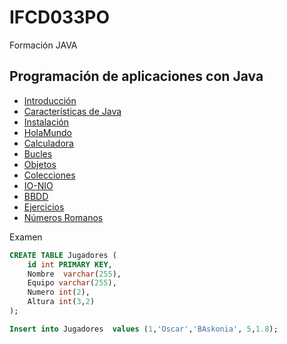 # IFCD033PO
Formación JAVA

## Programación de aplicaciones con Java

- [Introducción](Introducción/Index.md)
- [Características de Java](Caracteristicas/Index.md)
- [Instalación](Instalación/Index.md)
- [HolaMundo](HolaMundo/Index.md)
- [Calculadora](Calculadora/Index.md)
- [Bucles](Bucles/Index.md)
- [Objetos](Objetos/Index.md)
- [Colecciones](Colecciones//Index.md)
- [IO-NIO](IO-NIO/Index.md)
- [BBDD](bbdd/Index.md)
- [Ejercicios](Ejercicios//Index.md)
- [Números Romanos](numeroRomanos.md)

Examen

````SQL
CREATE TABLE Jugadores (
    id int PRIMARY KEY,
    Nombre  varchar(255),
    Equipo varchar(255),
    Numero int(2),
    Altura int(3,2)
);

Insert into Jugadores  values (1,'Oscar','BAskonia', 5,1.8);
````
